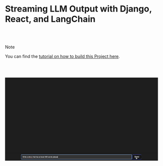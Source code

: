 # Streaming LLM Output with Django, React, and LangChain

<br/><br/>

> [!NOTE]
> You can find the [tutorial on how to build this Project here](https://github.com/Otokpa/Django_React_Langchain_Stream).

<br/><br/>

![Alt text](frontend/public/LangChain_streaming.gif "Gif of the streaming app")

